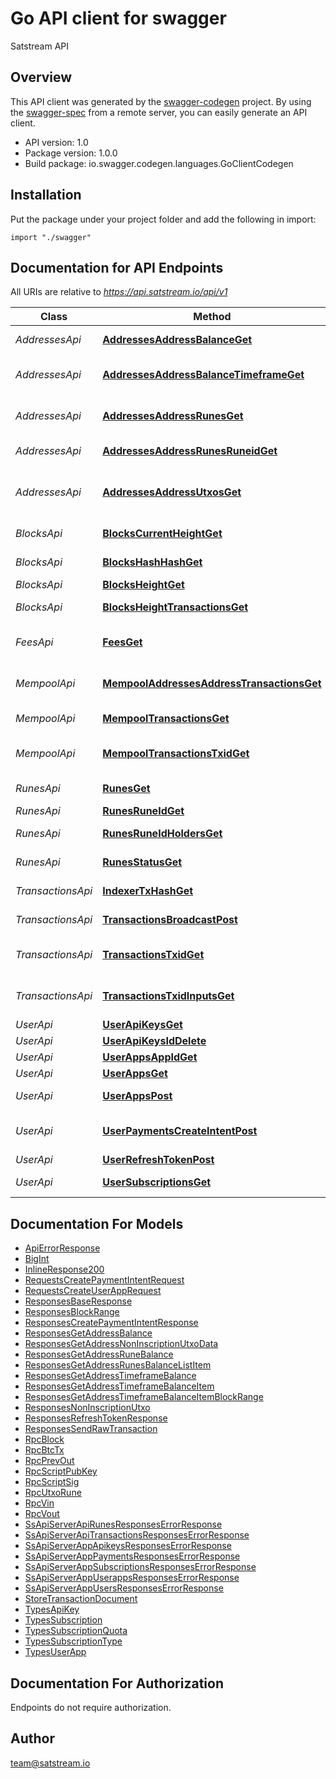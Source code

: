 # Go API client for swagger

Satstream API

## Overview
This API client was generated by the [swagger-codegen](https://github.com/swagger-api/swagger-codegen) project.  By using the [swagger-spec](https://github.com/swagger-api/swagger-spec) from a remote server, you can easily generate an API client.

- API version: 1.0
- Package version: 1.0.0
- Build package: io.swagger.codegen.languages.GoClientCodegen

## Installation
Put the package under your project folder and add the following in import:
```golang
import "./swagger"
```

## Documentation for API Endpoints

All URIs are relative to *https://api.satstream.io/api/v1*

Class | Method | HTTP request | Description
------------ | ------------- | ------------- | -------------
*AddressesApi* | [**AddressesAddressBalanceGet**](docs/AddressesApi.md#addressesaddressbalanceget) | **Get** /addresses/{address}/balance | Get address balance
*AddressesApi* | [**AddressesAddressBalanceTimeframeGet**](docs/AddressesApi.md#addressesaddressbalancetimeframeget) | **Get** /addresses/{address}/balance/timeframe | Get address timeframe balance
*AddressesApi* | [**AddressesAddressRunesGet**](docs/AddressesApi.md#addressesaddressrunesget) | **Get** /addresses/{address}/runes | Get address runes balance list
*AddressesApi* | [**AddressesAddressRunesRuneidGet**](docs/AddressesApi.md#addressesaddressrunesruneidget) | **Get** /addresses/{address}/runes/{runeid} | Get address rune balance
*AddressesApi* | [**AddressesAddressUtxosGet**](docs/AddressesApi.md#addressesaddressutxosget) | **Get** /addresses/{address}/utxos | Get address non-inscription UTXOs
*BlocksApi* | [**BlocksCurrentHeightGet**](docs/BlocksApi.md#blockscurrentheightget) | **Get** /blocks/current-height | Get current block height
*BlocksApi* | [**BlocksHashHashGet**](docs/BlocksApi.md#blockshashhashget) | **Get** /blocks/hash/{hash} | Get block by hash
*BlocksApi* | [**BlocksHeightGet**](docs/BlocksApi.md#blocksheightget) | **Get** /blocks/{height} | Get block info
*BlocksApi* | [**BlocksHeightTransactionsGet**](docs/BlocksApi.md#blocksheighttransactionsget) | **Get** /blocks/{height}/transactions | Get block transactions
*FeesApi* | [**FeesGet**](docs/FeesApi.md#feesget) | **Get** /fees | Get recommended fees
*MempoolApi* | [**MempoolAddressesAddressTransactionsGet**](docs/MempoolApi.md#mempooladdressesaddresstransactionsget) | **Get** /mempool/addresses/{address}/transactions | Get address mempool transactions
*MempoolApi* | [**MempoolTransactionsGet**](docs/MempoolApi.md#mempooltransactionsget) | **Get** /mempool/transactions | Get mempool transactions
*MempoolApi* | [**MempoolTransactionsTxidGet**](docs/MempoolApi.md#mempooltransactionstxidget) | **Get** /mempool/transactions/{txid} | Get mempool transaction info
*RunesApi* | [**RunesGet**](docs/RunesApi.md#runesget) | **Get** /runes | Get runes info list
*RunesApi* | [**RunesRuneIdGet**](docs/RunesApi.md#runesruneidget) | **Get** /runes/{runeId} | Get rune info
*RunesApi* | [**RunesRuneIdHoldersGet**](docs/RunesApi.md#runesruneidholdersget) | **Get** /runes/{runeId}/holders | Get rune holders
*RunesApi* | [**RunesStatusGet**](docs/RunesApi.md#runesstatusget) | **Get** /runes/status | Get runes status
*TransactionsApi* | [**IndexerTxHashGet**](docs/TransactionsApi.md#indexertxhashget) | **Get** /indexer/tx/{hash} | Get transaction
*TransactionsApi* | [**TransactionsBroadcastPost**](docs/TransactionsApi.md#transactionsbroadcastpost) | **Post** /transactions/broadcast | Broadcast transaction
*TransactionsApi* | [**TransactionsTxidGet**](docs/TransactionsApi.md#transactionstxidget) | **Get** /transactions/{txid} | Get transaction info
*TransactionsApi* | [**TransactionsTxidInputsGet**](docs/TransactionsApi.md#transactionstxidinputsget) | **Get** /transactions/{txid}/inputs | Get transaction inputs
*UserApi* | [**UserApiKeysGet**](docs/UserApi.md#userapikeysget) | **Get** /user/api-keys | Get API keys
*UserApi* | [**UserApiKeysIdDelete**](docs/UserApi.md#userapikeysiddelete) | **Delete** /user/api-keys/{id} | Delete API key
*UserApi* | [**UserAppsAppIdGet**](docs/UserApi.md#userappsappidget) | **Get** /user/apps/{app_id} | Get user app
*UserApi* | [**UserAppsGet**](docs/UserApi.md#userappsget) | **Get** /user/apps | Get user apps
*UserApi* | [**UserAppsPost**](docs/UserApi.md#userappspost) | **Post** /user/apps | Create user app
*UserApi* | [**UserPaymentsCreateIntentPost**](docs/UserApi.md#userpaymentscreateintentpost) | **Post** /user/payments/create-intent | Create payment intent
*UserApi* | [**UserRefreshTokenPost**](docs/UserApi.md#userrefreshtokenpost) | **Post** /user/refresh-token | Refresh token
*UserApi* | [**UserSubscriptionsGet**](docs/UserApi.md#usersubscriptionsget) | **Get** /user/subscriptions | Get active subscription


## Documentation For Models

 - [ApiErrorResponse](docs/ApiErrorResponse.md)
 - [BigInt](docs/BigInt.md)
 - [InlineResponse200](docs/InlineResponse200.md)
 - [RequestsCreatePaymentIntentRequest](docs/RequestsCreatePaymentIntentRequest.md)
 - [RequestsCreateUserAppRequest](docs/RequestsCreateUserAppRequest.md)
 - [ResponsesBaseResponse](docs/ResponsesBaseResponse.md)
 - [ResponsesBlockRange](docs/ResponsesBlockRange.md)
 - [ResponsesCreatePaymentIntentResponse](docs/ResponsesCreatePaymentIntentResponse.md)
 - [ResponsesGetAddressBalance](docs/ResponsesGetAddressBalance.md)
 - [ResponsesGetAddressNonInscriptionUtxoData](docs/ResponsesGetAddressNonInscriptionUtxoData.md)
 - [ResponsesGetAddressRuneBalance](docs/ResponsesGetAddressRuneBalance.md)
 - [ResponsesGetAddressRunesBalanceListItem](docs/ResponsesGetAddressRunesBalanceListItem.md)
 - [ResponsesGetAddressTimeframeBalance](docs/ResponsesGetAddressTimeframeBalance.md)
 - [ResponsesGetAddressTimeframeBalanceItem](docs/ResponsesGetAddressTimeframeBalanceItem.md)
 - [ResponsesGetAddressTimeframeBalanceItemBlockRange](docs/ResponsesGetAddressTimeframeBalanceItemBlockRange.md)
 - [ResponsesNonInscriptionUtxo](docs/ResponsesNonInscriptionUtxo.md)
 - [ResponsesRefreshTokenResponse](docs/ResponsesRefreshTokenResponse.md)
 - [ResponsesSendRawTransaction](docs/ResponsesSendRawTransaction.md)
 - [RpcBlock](docs/RpcBlock.md)
 - [RpcBtcTx](docs/RpcBtcTx.md)
 - [RpcPrevOut](docs/RpcPrevOut.md)
 - [RpcScriptPubKey](docs/RpcScriptPubKey.md)
 - [RpcScriptSig](docs/RpcScriptSig.md)
 - [RpcUtxoRune](docs/RpcUtxoRune.md)
 - [RpcVin](docs/RpcVin.md)
 - [RpcVout](docs/RpcVout.md)
 - [SsApiServerApiRunesResponsesErrorResponse](docs/SsApiServerApiRunesResponsesErrorResponse.md)
 - [SsApiServerApiTransactionsResponsesErrorResponse](docs/SsApiServerApiTransactionsResponsesErrorResponse.md)
 - [SsApiServerAppApikeysResponsesErrorResponse](docs/SsApiServerAppApikeysResponsesErrorResponse.md)
 - [SsApiServerAppPaymentsResponsesErrorResponse](docs/SsApiServerAppPaymentsResponsesErrorResponse.md)
 - [SsApiServerAppSubscriptionsResponsesErrorResponse](docs/SsApiServerAppSubscriptionsResponsesErrorResponse.md)
 - [SsApiServerAppUserappsResponsesErrorResponse](docs/SsApiServerAppUserappsResponsesErrorResponse.md)
 - [SsApiServerAppUsersResponsesErrorResponse](docs/SsApiServerAppUsersResponsesErrorResponse.md)
 - [StoreTransactionDocument](docs/StoreTransactionDocument.md)
 - [TypesApiKey](docs/TypesApiKey.md)
 - [TypesSubscription](docs/TypesSubscription.md)
 - [TypesSubscriptionQuota](docs/TypesSubscriptionQuota.md)
 - [TypesSubscriptionType](docs/TypesSubscriptionType.md)
 - [TypesUserApp](docs/TypesUserApp.md)


## Documentation For Authorization
 Endpoints do not require authorization.


## Author

team@satstream.io

